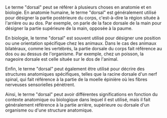 Le terme "dorsal" peut se référer à plusieurs choses en anatomie et en biologie. En anatomie humaine, le terme "dorsal" est généralement utilisé pour désigner la partie postérieure du corps, c'est-à-dire la région située à l'arrière ou au dos. Par exemple, on parle de la face dorsale de la main pour désigner la partie supérieure de la main, opposée à la paume.

En biologie, le terme "dorsal" est souvent utilisé pour désigner une position ou une orientation spécifique chez les animaux. Dans le cas des animaux bilatéraux, comme les vertébrés, la partie dorsale du corps fait référence au dos ou au dessus de l'organisme. Par exemple, chez un poisson, la nageoire dorsale est celle située sur le dos de l'animal.

Enfin, le terme "dorsal" peut également être utilisé pour décrire des structures anatomiques spécifiques, telles que la racine dorsale d'un nerf spinal, qui fait référence à la partie de la moelle épinière où les fibres nerveuses sensorielles pénètrent.

Ainsi, le terme "dorsal" peut avoir différentes significations en fonction du contexte anatomique ou biologique dans lequel il est utilisé, mais il fait généralement référence à la partie arrière, supérieure ou dorsale d'un organisme ou d'une structure anatomique.